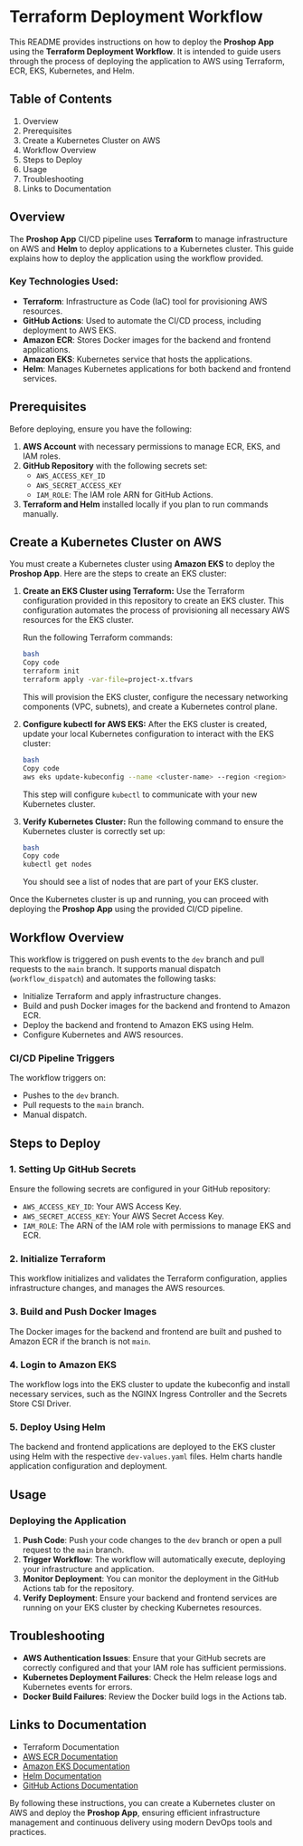 # Terraform Deployment Workflow

This README provides instructions on how to deploy the **Proshop App** using the **Terraform Deployment Workflow**. It is intended to guide users through the process of deploying the application to AWS using Terraform, ECR, EKS, Kubernetes, and Helm.

## Table of Contents

1. Overview
2. Prerequisites
3. Create a Kubernetes Cluster on AWS
4. Workflow Overview
5. Steps to Deploy
6. Usage
7. Troubleshooting
8. Links to Documentation

## Overview

The **Proshop App** CI/CD pipeline uses **Terraform** to manage infrastructure on AWS and **Helm** to deploy applications to a Kubernetes cluster. This guide explains how to deploy the application using the workflow provided.

### Key Technologies Used:

- **Terraform**: Infrastructure as Code (IaC) tool for provisioning AWS resources.
- **GitHub Actions**: Used to automate the CI/CD process, including deployment to AWS EKS.
- **Amazon ECR**: Stores Docker images for the backend and frontend applications.
- **Amazon EKS**: Kubernetes service that hosts the applications.
- **Helm**: Manages Kubernetes applications for both backend and frontend services.

## Prerequisites

Before deploying, ensure you have the following:

1. **AWS Account** with necessary permissions to manage ECR, EKS, and IAM roles.
2. **GitHub Repository** with the following secrets set:
    - `AWS_ACCESS_KEY_ID`
    - `AWS_SECRET_ACCESS_KEY`
    - `IAM_ROLE`: The IAM role ARN for GitHub Actions.
3. **Terraform and Helm** installed locally if you plan to run commands manually.

## Create a Kubernetes Cluster on AWS

You must create a Kubernetes cluster using **Amazon EKS** to deploy the **Proshop App**. Here are the steps to create an EKS cluster:

1. **Create an EKS Cluster using Terraform:**
Use the Terraform configuration provided in this repository to create an EKS cluster. This configuration automates the process of provisioning all necessary AWS resources for the EKS cluster.
    
    Run the following Terraform commands:
    
    ```bash
    bash
    Copy code
    terraform init
    terraform apply -var-file=project-x.tfvars
    
    ```
    
    This will provision the EKS cluster, configure the necessary networking components (VPC, subnets), and create a Kubernetes control plane.
    
2. **Configure kubectl for AWS EKS:**
After the EKS cluster is created, update your local Kubernetes configuration to interact with the EKS cluster:
    
    ```bash
    bash
    Copy code
    aws eks update-kubeconfig --name <cluster-name> --region <region>
    
    ```
    
    This step will configure `kubectl` to communicate with your new Kubernetes cluster.
    
3. **Verify Kubernetes Cluster:**
Run the following command to ensure the Kubernetes cluster is correctly set up:
    
    ```bash
    bash
    Copy code
    kubectl get nodes
    
    ```
    
    You should see a list of nodes that are part of your EKS cluster.
    

Once the Kubernetes cluster is up and running, you can proceed with deploying the **Proshop App** using the provided CI/CD pipeline.

## Workflow Overview

This workflow is triggered on push events to the `dev` branch and pull requests to the `main` branch. It supports manual dispatch (`workflow_dispatch`) and automates the following tasks:

- Initialize Terraform and apply infrastructure changes.
- Build and push Docker images for the backend and frontend to Amazon ECR.
- Deploy the backend and frontend to Amazon EKS using Helm.
- Configure Kubernetes and AWS resources.

### CI/CD Pipeline Triggers

The workflow triggers on:

- Pushes to the `dev` branch.
- Pull requests to the `main` branch.
- Manual dispatch.

## Steps to Deploy

### 1. **Setting Up GitHub Secrets**

Ensure the following secrets are configured in your GitHub repository:

- `AWS_ACCESS_KEY_ID`: Your AWS Access Key.
- `AWS_SECRET_ACCESS_KEY`: Your AWS Secret Access Key.
- `IAM_ROLE`: The ARN of the IAM role with permissions to manage EKS and ECR.

### 2. **Initialize Terraform**

This workflow initializes and validates the Terraform configuration, applies infrastructure changes, and manages the AWS resources.

### 3. **Build and Push Docker Images**

The Docker images for the backend and frontend are built and pushed to Amazon ECR if the branch is not `main`.

### 4. **Login to Amazon EKS**

The workflow logs into the EKS cluster to update the kubeconfig and install necessary services, such as the NGINX Ingress Controller and the Secrets Store CSI Driver.

### 5. **Deploy Using Helm**

The backend and frontend applications are deployed to the EKS cluster using Helm with the respective `dev-values.yaml` files. Helm charts handle application configuration and deployment.

## Usage

### Deploying the Application

1. **Push Code**: Push your code changes to the `dev` branch or open a pull request to the `main` branch.
2. **Trigger Workflow**: The workflow will automatically execute, deploying your infrastructure and application.
3. **Monitor Deployment**: You can monitor the deployment in the GitHub Actions tab for the repository.
4. **Verify Deployment**: Ensure your backend and frontend services are running on your EKS cluster by checking Kubernetes resources.

## Troubleshooting

- **AWS Authentication Issues**: Ensure that your GitHub secrets are correctly configured and that your IAM role has sufficient permissions.
- **Kubernetes Deployment Failures**: Check the Helm release logs and Kubernetes events for errors.
- **Docker Build Failures**: Review the Docker build logs in the Actions tab.

## Links to Documentation

- Terraform Documentation
- [AWS ECR Documentation](https://docs.aws.amazon.com/ecr)
- [Amazon EKS Documentation](https://docs.aws.amazon.com/eks)
- [Helm Documentation](https://helm.sh/docs)
- [GitHub Actions Documentation](https://docs.github.com/en/actions)

By following these instructions, you can create a Kubernetes cluster on AWS and deploy the **Proshop App**, ensuring efficient infrastructure management and continuous delivery using modern DevOps tools and practices.